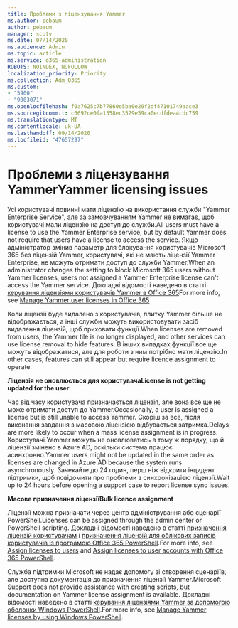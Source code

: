 ```yaml
---
title: Проблеми з ліцензування Yammer
ms.author: pebaum
author: pebaum
manager: scotv
ms.date: 07/14/2020
ms.audience: Admin
ms.topic: article
ms.service: o365-administration
ROBOTS: NOINDEX, NOFOLLOW
localization_priority: Priority
ms.collection: Adm_O365
ms.custom:
- "5900"
- "9003071"
ms.openlocfilehash: f0a7625c7b77860e5ba0e29f2df47101749aace3
ms.sourcegitcommit: c6692ce0fa1358ec3529e59ca0ecdfdea4cdc759
ms.translationtype: MT
ms.contentlocale: uk-UA
ms.lasthandoff: 09/14/2020
ms.locfileid: "47657297"
---
```

# <a name="yammer-licensing-issues"></a><span data-ttu-id="0fe23-102">Проблеми з ліцензування Yammer</span><span class="sxs-lookup"><span data-stu-id="0fe23-102">Yammer licensing issues</span></span>

<span data-ttu-id="0fe23-103">Усі користувачі повинні мати ліцензію на використання служби "Yammer Enterprise Service", але за замовчуванням Yammer не вимагає, щоб користувачі мали ліцензію на доступ до служби.</span><span class="sxs-lookup"><span data-stu-id="0fe23-103">All users must have a license to use the Yammer Enterprise service, but by default Yammer does not require that users have a license to access the service.</span></span> <span data-ttu-id="0fe23-104">Якщо адміністратор змінив параметр для блокування користувачів Microsoft 365 без ліцензій Yammer, користувачі, які не мають ліцензії Yammer Enterprise, не можуть отримати доступ до служби Yammer.</span><span class="sxs-lookup"><span data-stu-id="0fe23-104">When an administrator changes the setting to block Microsoft 365 users without Yammer licenses, users not assigned a Yammer Enterprise license can't access the Yammer service.</span></span> <span data-ttu-id="0fe23-105">Докладні відомості наведено в статті [керування ліцензіями користувачів Yammer в Office 365](https://docs.microsoft.com/yammer/manage-yammer-users/manage-yammer-licenses-in-office-365)</span><span class="sxs-lookup"><span data-stu-id="0fe23-105">For more info, see [Manage Yammer user licenses in Office 365](https://docs.microsoft.com/yammer/manage-yammer-users/manage-yammer-licenses-in-office-365)</span></span> 

<span data-ttu-id="0fe23-106">Коли ліцензії буде видалено з користувачів, плитку Yammer більше не відображається, а інші служби можуть використовувати засіб видалення ліцензій, щоб приховати функції.</span><span class="sxs-lookup"><span data-stu-id="0fe23-106">When licenses are removed from users, the Yammer tile is no longer displayed, and other services can use license removal to hide features.</span></span> <span data-ttu-id="0fe23-107">В інших випадках функції все ще можуть відображатися, але для роботи з ним потрібно мати ліцензію.</span><span class="sxs-lookup"><span data-stu-id="0fe23-107">In other cases, features can still appear but require licence assignment to operate.</span></span>  

<span data-ttu-id="0fe23-108">**Ліцензія не оновлюється для користувача**</span><span class="sxs-lookup"><span data-stu-id="0fe23-108">**License is not getting updated for the user**</span></span>  

<span data-ttu-id="0fe23-109">Час від часу користувача призначається ліцензія, але вона все ще не може отримати доступ до Yammer.</span><span class="sxs-lookup"><span data-stu-id="0fe23-109">Occasionally, a user is assigned a license but is still unable to access Yammer.</span></span> <span data-ttu-id="0fe23-110">Скоріш за все, після виконання завдання з масовою ліцензією відбувається затримка.</span><span class="sxs-lookup"><span data-stu-id="0fe23-110">Delays are more likely to occur when a mass license assignment is in progress.</span></span> <span data-ttu-id="0fe23-111">Користувачі Yammer можуть не оновлюватись в тому ж порядку, що й ліцензії змінено в Azure AD, оскільки система працює асинхронно.</span><span class="sxs-lookup"><span data-stu-id="0fe23-111">Yammer users might not be updated in the same order as licenses are changed in Azure AD because the system runs asynchronously.</span></span> <span data-ttu-id="0fe23-112">Зачекайте до 24 годин, перш ніж відкрити інцидент підтримки, щоб повідомити про проблеми з синхронізацією ліцензії.</span><span class="sxs-lookup"><span data-stu-id="0fe23-112">Wait up to 24 hours before opening a support case to report license sync issues.</span></span>  

<span data-ttu-id="0fe23-113">**Масове призначення ліцензії**</span><span class="sxs-lookup"><span data-stu-id="0fe23-113">**Bulk licence assignment**</span></span>  

<span data-ttu-id="0fe23-114">Ліцензії можна призначати через центр адміністрування або сценарії PowerShell.</span><span class="sxs-lookup"><span data-stu-id="0fe23-114">Licenses can be assigned through the admin center or PowerShell scripting.</span></span> <span data-ttu-id="0fe23-115">Докладні відомості наведено в статті [призначення ліцензій користувачам](https://docs.microsoft.com/microsoft-365/admin/manage/assign-licenses-to-users) і [призначення ліцензій для облікових записів користувачів із програмою Office 365 PowerShell](https://docs.microsoft.com/office365/enterprise/powershell/assign-licenses-to-user-accounts-with-office-365-powershell).</span><span class="sxs-lookup"><span data-stu-id="0fe23-115">For more info, see [Assign licenses to users](https://docs.microsoft.com/microsoft-365/admin/manage/assign-licenses-to-users) and [Assign licenses to user accounts with Office 365 PowerShell](https://docs.microsoft.com/office365/enterprise/powershell/assign-licenses-to-user-accounts-with-office-365-powershell).</span></span> 

<span data-ttu-id="0fe23-116">Служба підтримки Microsoft не надає допомогу зі створення сценаріїв, але доступна документація до призначення ліцензії Yammer.</span><span class="sxs-lookup"><span data-stu-id="0fe23-116">Microsoft Support does not provide assistance with creating scripts, but documentation on Yammer license assignment is available.</span></span> <span data-ttu-id="0fe23-117">Докладні відомості наведено в статті [керування ліцензіями Yammer за допомогою оболонки Windows PowerShell](https://docs.microsoft.com/yammer/manage-yammer-users/manage-yammer-licenses-in-office-365#manage-yammer-licenses-by-using-windows-powershell).</span><span class="sxs-lookup"><span data-stu-id="0fe23-117">For more info, see [Manage Yammer licenses by using Windows PowerShell](https://docs.microsoft.com/yammer/manage-yammer-users/manage-yammer-licenses-in-office-365#manage-yammer-licenses-by-using-windows-powershell).</span></span>